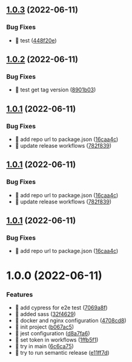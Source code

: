 ## [1.0.3](https://github.com/abc-software-solutions-company/abc-website/compare/v1.0.2...v1.0.3) (2022-06-11)


### Bug Fixes

* 🐛 test ([448f20e](https://github.com/abc-software-solutions-company/abc-website/commit/448f20e76f880f955822e75d32109188cff12535))

## [1.0.2](https://github.com/abc-software-solutions-company/abc-website/compare/v1.0.1...v1.0.2) (2022-06-11)


### Bug Fixes

* 🐛 test get tag version ([8901b03](https://github.com/abc-software-solutions-company/abc-website/commit/8901b03efa8e6510622bfca973f0b13e3bcd381a))

## [1.0.1](https://github.com/abc-software-solutions-company/abc-website/compare/v1.0.0...v1.0.1) (2022-06-11)


### Bug Fixes

* 🐛 add repo url to package.json ([16caa4c](https://github.com/abc-software-solutions-company/abc-website/commit/16caa4cdf1bf0b3da09b594bf39cf96c71bd0b0b))
* 🐛 update release workflows ([782f839](https://github.com/abc-software-solutions-company/abc-website/commit/782f8394c92a6bbd4549865d7569d16c821e9df2))

## [1.0.1](https://github.com/abc-software-solutions-company/abc-website/compare/v1.0.0...v1.0.1) (2022-06-11)


### Bug Fixes

* 🐛 add repo url to package.json ([16caa4c](https://github.com/abc-software-solutions-company/abc-website/commit/16caa4cdf1bf0b3da09b594bf39cf96c71bd0b0b))
* 🐛 update release workflows ([782f839](https://github.com/abc-software-solutions-company/abc-website/commit/782f8394c92a6bbd4549865d7569d16c821e9df2))

## [1.0.1](https://github.com/abc-software-solutions-company/abc-website/compare/v1.0.0...v1.0.1) (2022-06-11)


### Bug Fixes

* 🐛 add repo url to package.json ([16caa4c](https://github.com/abc-software-solutions-company/abc-website/commit/16caa4cdf1bf0b3da09b594bf39cf96c71bd0b0b))

# 1.0.0 (2022-06-11)


### Features

* 🎸 add cypress for e2e test ([7069a8f](https://github.com/abc-software-solutions-company/abc-website/commit/7069a8f2174ec640d88018a78c8a67e551cb166f))
* 🎸 added sass ([32f4629](https://github.com/abc-software-solutions-company/abc-website/commit/32f46298231de03e8e797a752d891f0c5cb3b88a))
* 🎸 docker and nginx configuration ([4708cd8](https://github.com/abc-software-solutions-company/abc-website/commit/4708cd888c9226a3c0681c640c21ff8479fa7811))
* 🎸 init project ([b067ac5](https://github.com/abc-software-solutions-company/abc-website/commit/b067ac5e32371003a317a9ae4a0ae39af03ea9e4))
* 🎸 jest configuration ([d8a7fa6](https://github.com/abc-software-solutions-company/abc-website/commit/d8a7fa6c409f6af0a0bb20c920c0c920f9a47feb))
* 🎸 set token in workflows ([1ffb5f1](https://github.com/abc-software-solutions-company/abc-website/commit/1ffb5f16eae283efc748853ffb5c55cbe36ffd3a))
* 🎸 try in main ([6c6ca75](https://github.com/abc-software-solutions-company/abc-website/commit/6c6ca75c4df5e355eb155029f50fdac89f68d94a))
* 🎸 try to run semantic release ([e11ff7d](https://github.com/abc-software-solutions-company/abc-website/commit/e11ff7d64b0e94e3d3c37c4a3b9052fb0646fa44))
